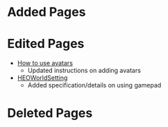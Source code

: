 # Added Pages

# Edited Pages
- [How to use avatars](https://vrhikky.github.io/VketCloudSDK_Documents/9.0/AboutVketCloudSDK/SetupAvatar.html)
    - Updated instructions on adding avatars
- [HEOWorldSetting](../HEOComponents/HEOWorldSetting.md)
    - Added specification/details on using gamepad
    
# Deleted Pages